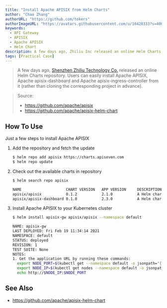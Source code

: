 ```yaml
---
title: "Install Apache APISIX from Helm Charts"
author: "Chao Zhang"
authorURL: "https://github.com/tokers"
authorImageURL: "https://avatars.githubusercontent.com/u/10428333?s=400&u=f48ef50c5621a1616a3ede50221547e34270e061&v=4"
keywords:
  - API Gateway
  - APISIX
  - Apache APISIX
  - Helm Chart
description: A few days ago, Zhiliu Inc released an online Helm Charts repository. Users can easily install Apache APISIX, Apache apisix-dashboard and Apache apisix-ingress-controller from it (rather than cloning the corresponding project in advance).
tags: [Practical Case]
---
```


> A few days ago, [Shenzhen Zhiliu Technology Co.](https://www.apiseven.com/) released an online Helm Charts repository. Users can easily install Apache APISIX, Apache apisix-dashboard and Apache apisix-ingress-controller from it (rather than cloning the corresponding project in advance).

<!--truncate-->

> Source:
>
> - https://github.com/apache/apisix
> - https://github.com/apache/apisix-helm-chart

## How To Use

Just a few steps to install Apache APISIX

1. Add the repository and fetch the update

   ```sh
   $ helm repo add apisix https://charts.apiseven.com
   $ helm repo update
   ```

2. Check out the available charts in repository

   ```sh
   $ helm search repo apisix

   NAME                    CHART VERSION   APP VERSION     DESCRIPTION
   apisix/apisix           0.1.2           2.1.0           A Helm chart for Apache APISIX
   apisix/apisix-dashboard 0.1.0           2.3.0           A Helm chart for Apache APISIX Dashboard
   ```

3. Install Apache APISIX to your Kubernetes cluster

   ```sh
   $ helm install apisix-gw apisix/apisix --namespace default

   NAME: apisix-gw
   LAST DEPLOYED: Fri Feb 19 11:34:14 2021
   NAMESPACE: default
   STATUS: deployed
   REVISION: 1
   TEST SUITE: None
   NOTES:
   1. Get the application URL by running these commands:
     export NODE_PORT=$(kubectl get --namespace default -o jsonpath="{.spec.ports[0].nodePort}" services apisix-gw-gateway)
     export NODE_IP=$(kubectl get nodes --namespace default -o jsonpath="{.items[0].status.addresses[0].address}")
     echo http://$NODE_IP:$NODE_PORT
   ```

## See Also

- https://github.com/apache/apisix-helm-chart
